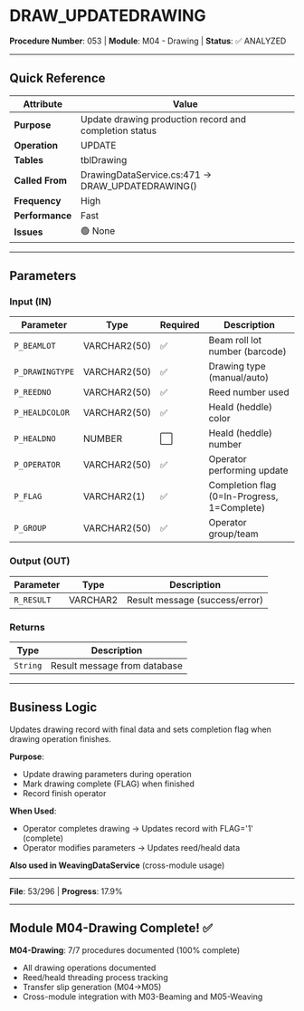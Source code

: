 # DRAW_UPDATEDRAWING

**Procedure Number**: 053 | **Module**: M04 - Drawing | **Status**: ✅ ANALYZED

---

## Quick Reference

| Attribute | Value |
|-----------|-------|
| **Purpose** | Update drawing production record and completion status |
| **Operation** | UPDATE |
| **Tables** | tblDrawing |
| **Called From** | DrawingDataService.cs:471 → DRAW_UPDATEDRAWING() |
| **Frequency** | High |
| **Performance** | Fast |
| **Issues** | 🟢 None |

---

## Parameters

### Input (IN)

| Parameter | Type | Required | Description |
|-----------|------|----------|-------------|
| `P_BEAMLOT` | VARCHAR2(50) | ✅ | Beam roll lot number (barcode) |
| `P_DRAWINGTYPE` | VARCHAR2(50) | ✅ | Drawing type (manual/auto) |
| `P_REEDNO` | VARCHAR2(50) | ✅ | Reed number used |
| `P_HEALDCOLOR` | VARCHAR2(50) | ✅ | Heald (heddle) color |
| `P_HEALDNO` | NUMBER | ⬜ | Heald (heddle) number |
| `P_OPERATOR` | VARCHAR2(50) | ✅ | Operator performing update |
| `P_FLAG` | VARCHAR2(1) | ✅ | Completion flag (0=In-Progress, 1=Complete) |
| `P_GROUP` | VARCHAR2(50) | ✅ | Operator group/team |

### Output (OUT)

| Parameter | Type | Description |
|-----------|------|-------------|
| `R_RESULT` | VARCHAR2 | Result message (success/error) |

### Returns

| Type | Description |
|------|-------------|
| `String` | Result message from database |

---

## Business Logic

Updates drawing record with final data and sets completion flag when drawing operation finishes.

**Purpose**:
- Update drawing parameters during operation
- Mark drawing complete (FLAG) when finished
- Record finish operator

**When Used**:
- Operator completes drawing → Updates record with FLAG='1' (complete)
- Operator modifies parameters → Updates reed/heald data

**Also used in WeavingDataService** (cross-module usage)

---

**File**: 53/296 | **Progress**: 17.9%

---

## Module M04-Drawing Complete! ✅

**M04-Drawing**: 7/7 procedures documented (100% complete)
- All drawing operations documented
- Reed/heald threading process tracking
- Transfer slip generation (M04→M05)
- Cross-module integration with M03-Beaming and M05-Weaving

